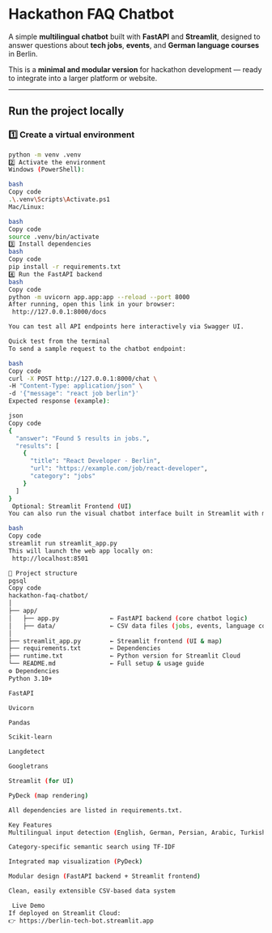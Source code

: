 #  Hackathon FAQ Chatbot

A simple **multilingual chatbot** built with **FastAPI** and **Streamlit**, designed to answer questions about **tech jobs**, **events**, and **German language courses** in Berlin.

This is a **minimal and modular version** for hackathon development — ready to integrate into a larger platform or website.

---

## Run the project locally

### 1️⃣ Create a virtual environment
```bash
python -m venv .venv
2️⃣ Activate the environment
Windows (PowerShell):

bash
Copy code
.\.venv\Scripts\Activate.ps1
Mac/Linux:

bash
Copy code
source .venv/bin/activate
3️⃣ Install dependencies
bash
Copy code
pip install -r requirements.txt
4️⃣ Run the FastAPI backend
bash
Copy code
python -m uvicorn app.app:app --reload --port 8000
After running, open this link in your browser:
 http://127.0.0.1:8000/docs

You can test all API endpoints here interactively via Swagger UI.

Quick test from the terminal
To send a sample request to the chatbot endpoint:

bash
Copy code
curl -X POST http://127.0.0.1:8000/chat \
-H "Content-Type: application/json" \
-d '{"message": "react job berlin"}'
Expected response (example):

json
Copy code
{
  "answer": "Found 5 results in jobs.",
  "results": [
    {
      "title": "React Developer - Berlin",
      "url": "https://example.com/job/react-developer",
      "category": "jobs"
    }
  ]
}
 Optional: Streamlit Frontend (UI)
You can also run the visual chatbot interface built in Streamlit with map-based results:

bash
Copy code
streamlit run streamlit_app.py
This will launch the web app locally on:
 http://localhost:8501

📁 Project structure
pgsql
Copy code
hackathon-faq-chatbot/
│
├── app/
│   ├── app.py              ← FastAPI backend (core chatbot logic)
│   ├── data/               ← CSV data files (jobs, events, language courses with lat/lon)
│
├── streamlit_app.py        ← Streamlit frontend (UI & map)
├── requirements.txt        ← Dependencies
├── runtime.txt             ← Python version for Streamlit Cloud
└── README.md               ← Full setup & usage guide
⚙️ Dependencies
Python 3.10+

FastAPI

Uvicorn

Pandas

Scikit-learn

Langdetect

Googletrans

Streamlit (for UI)

PyDeck (map rendering)

All dependencies are listed in requirements.txt.

Key Features
Multilingual input detection (English, German, Persian, Arabic, Turkish, Urdu)

Category-specific semantic search using TF-IDF

Integrated map visualization (PyDeck)

Modular design (FastAPI backend + Streamlit frontend)

Clean, easily extensible CSV-based data system

 Live Demo
If deployed on Streamlit Cloud:
👉 https://berlin-tech-bot.streamlit.app


